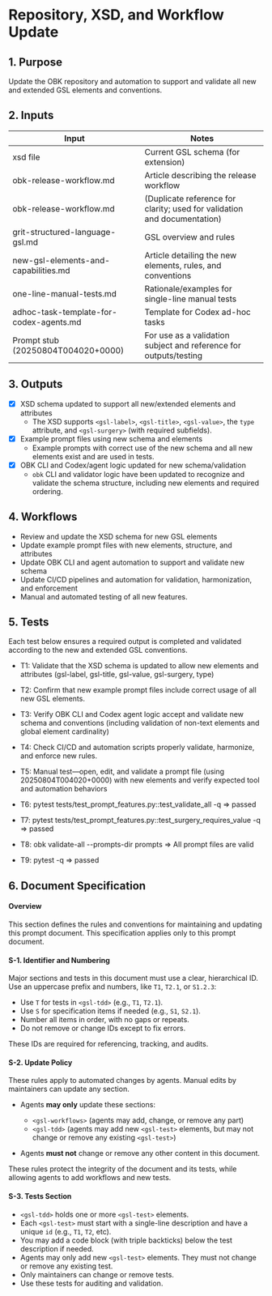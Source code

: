 <?xml version="1.0" encoding="UTF-8"?>
<gsl-prompt id="20250804T004020+0000" type="feat">
<gsl-description>

<!--
This is a self-contained prompt and spec for OBK/Codex agent work.
- Inputs, outputs, workflows, and tests are listed below.
- All document rules and agent policies are defined in the "Document Specification" section.
- Agents may only update workflows and add new tests (see rules).
- Everything else is for maintainers to edit as needed.
- This file should be easy to read and quick to update—no hidden steps or dependencies.
-->
</gsl-description>

<gsl-header>

# Repository, XSD, and Workflow Update
</gsl-header>

<gsl-block>

<gsl-purpose>
<gsl-title>

## 1. Purpose
</gsl-title>
<gsl-description>

Update the OBK repository and automation to support and validate all new and extended GSL elements and conventions.
</gsl-description>
</gsl-purpose>

<gsl-inputs>
<gsl-title>

## 2. Inputs
</gsl-title>
<gsl-description>

| Input | Notes |
| --- | --- |
| xsd file | Current GSL schema (for extension) |
| obk-release-workflow.md | Article describing the release workflow |
| obk-release-workflow.md | (Duplicate reference for clarity; used for validation and documentation) |
| grit-structured-language-gsl.md | GSL overview and rules |
| new-gsl-elements-and-capabilities.md | Article detailing the new elements, rules, and conventions |
| one-line-manual-tests.md | Rationale/examples for single-line manual tests |
| adhoc-task-template-for-codex-agents.md | Template for Codex ad-hoc tasks |
| Prompt stub (20250804T004020+0000) | For use as a validation subject and reference for outputs/testing |

</gsl-description>
</gsl-inputs>

<gsl-outputs>
<gsl-title>

## 3. Outputs
</gsl-title>
<gsl-description>

- [x] XSD schema updated to support all new/extended elements and attributes
    - The XSD supports `<gsl-label>`, `<gsl-title>`, `<gsl-value>`, the `type` attribute, and `<gsl-surgery>` (with required subfields).
- [x] Example prompt files using new schema and elements
    - Example prompts with correct use of the new schema and all new elements exist and are used in tests.
- [x] OBK CLI and Codex/agent logic updated for new schema/validation
    - `obk` CLI and validator logic have been updated to recognize and validate the schema structure, including new elements and required ordering.

</gsl-description>
</gsl-outputs>

<gsl-workflows>
<gsl-title>

## 4. Workflows
</gsl-title>
<gsl-description>

- Review and update the XSD schema for new GSL elements
- Update example prompt files with new elements, structure, and attributes
- Update OBK CLI and agent automation to support and validate new schema
- Update CI/CD pipelines and automation for validation, harmonization, and enforcement
- Manual and automated testing of all new features.

</gsl-description>
</gsl-workflows>

<gsl-tdd>

<gsl-title>

## 5. Tests
</gsl-title>
<gsl-description>

Each test below ensures a required output is completed and validated according to the new and extended GSL conventions.
</gsl-description>

<gsl-test id="T1">

- T1: Validate that the XSD schema is updated to allow new elements and attributes (gsl-label, gsl-title, gsl-value, gsl-surgery, type)
</gsl-test>

<gsl-test id="T2">

- T2: Confirm that new example prompt files include correct usage of all new GSL elements. 
</gsl-test>

<gsl-test id="T3">

- T3: Verify OBK CLI and Codex agent logic accept and validate new schema and conventions (including validation of non-text elements and global element cardinality)
</gsl-test>

<gsl-test id="T4">

- T4: Check CI/CD and automation scripts properly validate, harmonize, and enforce new rules. 
</gsl-test>

<gsl-test id="T5">

- T5: Manual test—open, edit, and validate a prompt file (using 20250804T004020+0000) with new elements and verify expected tool and automation behaviors
</gsl-test>

<gsl-test id="T6">

- T6: pytest tests/test_prompt_features.py::test_validate_all -q => passed</gsl-test>

<gsl-test id="T7">

- T7: pytest tests/test_prompt_features.py::test_surgery_requires_value -q => passed</gsl-test>

<gsl-test id="T8">

- T8: obk validate-all --prompts-dir prompts => All prompt files are valid</gsl-test>

<gsl-test id="T9">

- T9: pytest -q => passed</gsl-test>

</gsl-tdd>

<gsl-document-spec>
<gsl-title>

## 6. Document Specification
</gsl-title>
<gsl-description>

#### Overview

This section defines the rules and conventions for maintaining and updating this prompt document.
This specification applies only to this prompt document.

#### S-1. Identifier and Numbering

Major sections and tests in this document must use a clear, hierarchical ID. Use an uppercase prefix and numbers, like `T1`, `T2.1`, or `S1.2.3`:

* Use `T` for tests in `<gsl-tdd>` (e.g., `T1`, `T2.1`).
* Use `S` for specification items if needed (e.g., `S1`, `S2.1`).
* Number all items in order, with no gaps or repeats.
* Do not remove or change IDs except to fix errors.

These IDs are required for referencing, tracking, and audits.

#### S-2. Update Policy

These rules apply to automated changes by agents. Manual edits by maintainers can update any section.

* Agents **may only** update these sections:

  * `<gsl-workflows>` (agents may add, change, or remove any part)
  * `<gsl-tdd>` (agents may add new `<gsl-test>` elements, but may not change or remove any existing `<gsl-test>`)
* Agents **must not** change or remove any other content in this document.

These rules protect the integrity of the document and its tests, while allowing agents to add workflows and new tests.

#### S-3. Tests Section

* `<gsl-tdd>` holds one or more `<gsl-test>` elements.
* Each `<gsl-test>` must start with a single-line description and have a unique `id` (e.g., `T1`, `T2`, etc).
* You may add a code block (with triple backticks) below the test description if needed.
* Agents may only add new `<gsl-test>` elements. They must not change or remove any existing test.
* Only maintainers can change or remove tests.
* Use these tests for auditing and validation.

</gsl-description>
</gsl-document-spec>
</gsl-block>
</gsl-prompt>

